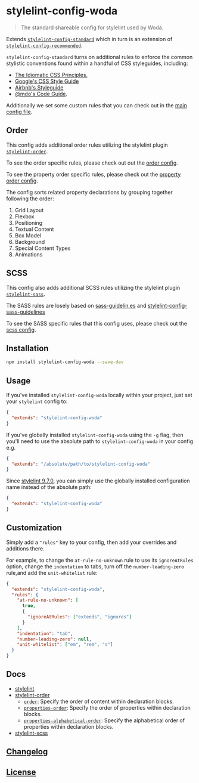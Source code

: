 # stylelint-config-woda

> The standard shareable config for stylelint used by Woda.

Extends [`stylelint-config-standard`](https://github.com/stylelint/stylelint-config-standard) which in turn is an extension of [`stylelint-config-recommended`](https://github.com/stylelint/stylelint-config-recommended).

`stylelint-config-standard` turns on additional rules to enforce the common stylistic conventions found within a handful of CSS styleguides, including:
* [The Idiomatic CSS Principles](https://github.com/necolas/idiomatic-css),
* [Google's CSS Style Guide](https://google.github.io/styleguide/htmlcssguide.html#CSS_Formatting_Rules)
* [Airbnb's Styleguide](https://github.com/airbnb/css#css)
* [@mdo's Code Guide](http://codeguide.co/#css).

Additionally we set some custom rules that you can check out in the [main config file](./stylint-config-woda.js).

## Order

This config adds additional order rules utilizing the stylelint plugin [`stylelint-order`](https://github.com/hudochenkov/stylelint-order).

To see the order specific rules, please check out out the [order config](./order.js).

To see the property order specific rules, please check out the [property order config](./property-order.js).

The config sorts related property declarations by grouping together following the order:

1. Grid Layout
2. Flexbox
3. Positioning
4. Textual Content
5. Box Model
6. Background
7. Special Content Types
8. Animations

## SCSS

This config also adds additional SCSS rules utilizing the stylelint plugin [`stylelint-sass`](https://github.com/kristerkari/stylelint-scss).

The SASS rules are losely based on [sass-guidelin.es](https://sass-guidelin.es/) and [stylelint-config-sass-guidelines](https://github.com/bjankord/stylelint-config-sass-guidelines)

To see the SASS specific rules that this config uses, please check out the [scss config](./sass.js).

## Installation

```bash
npm install stylelint-config-woda --save-dev
```

## Usage

If you've installed `stylelint-config-woda` locally within your project, just set your `stylelint` config to:

```json
{
  "extends": "stylelint-config-woda"
}
```

If you've globally installed `stylelint-config-woda` using the `-g` flag, then you'll need to use the absolute path to `stylelint-config-woda` in your config e.g.

```json
{
  "extends": "/absolute/path/to/stylelint-config-woda"
}
```

Since [stylelint 9.7.0](https://github.com/stylelint/stylelint/blob/9.7.0/CHANGELOG.md#970), you can simply use the globally installed configuration name instead of the absolute path:

```json
{
  "extends": "stylelint-config-woda"
}
```

## Customization

Simply add a `"rules"` key to your config, then add your overrides and additions there.

For example, to change the `at-rule-no-unknown` rule to use its `ignoreAtRules` option, change the `indentation` to tabs, turn off the `number-leading-zero` rule,and add the `unit-whitelist` rule:

```json
{
  "extends": "stylelint-config-woda",
  "rules": {
    "at-rule-no-unknown": [
      true,
      {
        "ignoreAtRules": ["extends", "ignores"]
      }
    ],
    "indentation": "tab",
    "number-leading-zero": null,
    "unit-whitelist": ["em", "rem", "s"]
  }
}
```

## Docs

* [stylelint](https://stylelint.io/)
* [stylelint-order](https://github.com/hudochenkov/stylelint-order)
  * [`order`](./rules/order/README.md): Specify the order of content within declaration blocks.
  * [`properties-order`](./rules/properties-order/README.md): Specify the order of properties within declaration blocks.
  * [`properties-alphabetical-order`](./rules/properties-alphabetical-order/README.md): Specify the alphabetical order of properties within declaration blocks.
* [stylelint-scss](https://github.com/kristerkari/stylelint-scss)

## [Changelog](CHANGELOG.md)

## [License](LICENSE)
